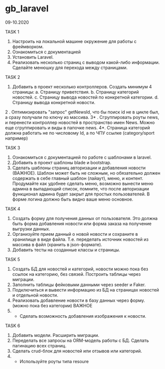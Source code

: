 # gb_laravel
09-10.2020

TASK 1

1. Настроить на локальной машине окружение для работы с фреймворком.
2. Ознакомиться с документацией
3. Установить Laravel.
4. Реализовать несколько страниц с выводом какой-либо информации. Сделайте менюшку для перехода между страницами.

TASK 2

1. Добавить в проект несколько контроллеров. Создать минимум 4 страницы:
a. Страницу приветствия.
b. Страницу категорий новостей.
c. Страницу вывода новостей по конкретной категории.
d. Страницу вывода конкретной новости.

2 . Оптимизировать "запрос" getNewsId, что бы поиск id не в цикле был, а сразу получали по ключу из массива.
3* . Сгруппировать роуты news, и перенести контроллер новостей в пространство имен News. Можно еще сгруппировать и виды в папочке news.
4*. Страница категорий должна работать не по числовому Id, а по ЧПУ ссылке (category/sport например)

TASK 3

1. Ознакомиться с документацией по работе с шаблонами в laravel.
2. Добавить в проект шаблоны blade и bootstrap.
3. Сделать шаблоны страниц авторизации и добавления новости (ВАЖНОЕ).
Шаблон может быть не сложным, но обязательно должен содержать в себе главный шаблон (лайаут), меню, и контент. Продумайте как удобнее сделать меню, возможно вынести меню админа в выпадающий список, помните, что после авторизации функционал админа будет закрыт для простых пользователей. В форме логина должно быть видно ваше меню основное.

TASK 4

1. Создать форму для получения данных от пользователя. Это должна быть форма добавления новости или форма заказа на получение выгрузки данных.
2. Организуйте прием данный о новой новости и сохраните в хранилище в виде файла. Т.е. переделать источник новостей из массива в файл (хранить в json-формате).
3. Добавить тесты на созданные классы и страницы.

TASK 5

1. Создать БД для новостей и категорий, новости можно пока без ссылок на категорию, без связей. Построить таблицы через миграции.
2. Заполнить таблицы фейковыми данными через seeder и Faker.
3. Подключиться и вывести информацию из БД на страницах новостей и отдельной новости.
4. Реализовать добавление новости в базу данных через форму. (можно пока без категории) ВАЖНОЕ
5. * Сделать возможность добавления изображения к новости.

TASK 6

1. Добавить модели. Расширить миграции.
2. Переделать все запросы на ORM-модель работы с БД. Сделать пагинацию всех страниц.
3. Сделать crud-блок для новостей или отзывов или категорий.
4. * Используйте роуты типа resoure
